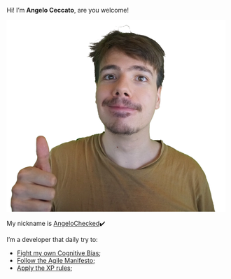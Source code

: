 Hi! I’m **Angelo Ceccato**, are you welcome!

![Angelo Ceccato](/img/angelo_smile.webp)

My nickname is <u>AngeloChecked</u>✔️


I’m a developer that daily try to:
* [Fight my own Cognitive Bias](https://upload.wikimedia.org/wikipedia/commons/6/65/Cognitive_bias_codex_en.svg);
* [Follow the Agile Manifesto](https://agilemanifesto.org/iso/en/manifesto.html);
* [Apply the XP rules](http://www.extremeprogramming.org/rules.html);




